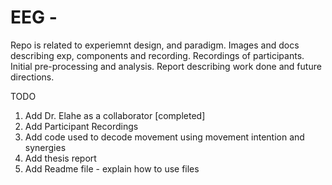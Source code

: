 # EEG - 

Repo is related to experiemnt design, and paradigm. Images and docs describing exp, components and recording. Recordings of participants. Initial pre-processing and analysis. Report describing work done and future directions.

TODO
1. Add Dr. Elahe as a collaborator [completed]
2. Add Participant Recordings
3. Add code used to decode movement using movement intention and synergies
4. Add thesis report
5. Add Readme file - explain how to use files
